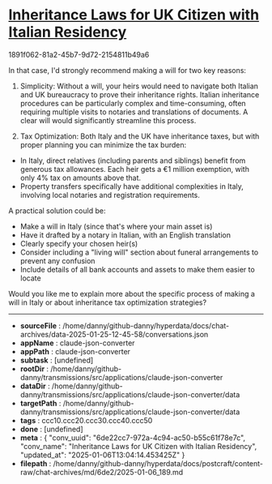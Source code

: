 # [Inheritance Laws for UK Citizen with Italian Residency](https://claude.ai/chat/6de22cc7-972a-4c94-ac50-b55c61f78e7c)

1891f062-81a2-45b7-9d72-2154811b49a6

 In that case, I'd strongly recommend making a will for two key reasons:

1. Simplicity: Without a will, your heirs would need to navigate both Italian and UK bureaucracy to prove their inheritance rights. Italian inheritance procedures can be particularly complex and time-consuming, often requiring multiple visits to notaries and translations of documents. A clear will would significantly streamline this process.

2. Tax Optimization: Both Italy and the UK have inheritance taxes, but with proper planning you can minimize the tax burden:

- In Italy, direct relatives (including parents and siblings) benefit from generous tax allowances. Each heir gets a €1 million exemption, with only 4% tax on amounts above that.
- Property transfers specifically have additional complexities in Italy, involving local notaries and registration requirements.

A practical solution could be:
- Make a will in Italy (since that's where your main asset is)
- Have it drafted by a notary in Italian, with an English translation
- Clearly specify your chosen heir(s)
- Consider including a "living will" section about funeral arrangements to prevent any confusion
- Include details of all bank accounts and assets to make them easier to locate

Would you like me to explain more about the specific process of making a will in Italy or about inheritance tax optimization strategies?

---

* **sourceFile** : /home/danny/github-danny/hyperdata/docs/chat-archives/data-2025-01-25-12-45-58/conversations.json
* **appName** : claude-json-converter
* **appPath** : claude-json-converter
* **subtask** : [undefined]
* **rootDir** : /home/danny/github-danny/transmissions/src/applications/claude-json-converter
* **dataDir** : /home/danny/github-danny/transmissions/src/applications/claude-json-converter/data
* **targetPath** : /home/danny/github-danny/transmissions/src/applications/claude-json-converter/data
* **tags** : ccc10.ccc20.ccc30.ccc40.ccc50
* **done** : [undefined]
* **meta** : {
  "conv_uuid": "6de22cc7-972a-4c94-ac50-b55c61f78e7c",
  "conv_name": "Inheritance Laws for UK Citizen with Italian Residency",
  "updated_at": "2025-01-06T13:04:14.453425Z"
}
* **filepath** : /home/danny/github-danny/hyperdata/docs/postcraft/content-raw/chat-archives/md/6de2/2025-01-06_189.md